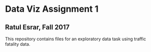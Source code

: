# Data Viz Assignment 1
## Ratul Esrar, Fall 2017

This repository contains files for an exploratory data task using traffic fatality data. 